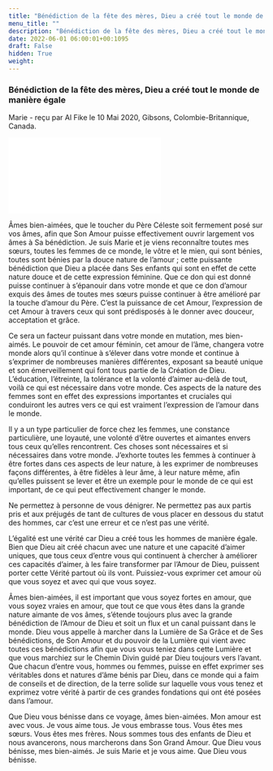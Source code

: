 ```yaml
---
title: "Bénédiction de la fête des mères, Dieu a créé tout le monde de manière égale"
menu_title: ""
description: "Bénédiction de la fête des mères, Dieu a créé tout le monde de manière égale"
date: 2022-06-01 06:00:01+00:1095
draft: False
hidden: True
weight:
---
```

### Bénédiction de la fête des mères, Dieu a créé tout le monde de manière égale

Marie - reçu par Al Fike le 10 Mai 2020, Gibsons, Colombie-Britannique, Canada.

![Title](/fr-contemporary-messages/fr-contemporary-messages-by-date-order/fr-contemporary-messages-2020/fr-roses-rouges.html)

Âmes bien-aimées, que le toucher du Père Céleste soit fermement posé sur vos âmes, afin que Son Amour puisse effectivement ouvrir largement vos âmes à Sa bénédiction. Je suis Marie et je viens reconnaître toutes mes sœurs, toutes les femmes de ce monde, le vôtre et le mien, qui sont bénies, toutes sont bénies par la douce nature de l’amour ; cette puissante bénédiction que Dieu a placée dans Ses enfants qui sont en effet de cette nature douce et de cette expression féminine. Que ce don qui est donné puisse continuer à s’épanouir dans votre monde et que ce don d’amour exquis des âmes de toutes mes sœurs puisse continuer à être amélioré par la touche d’amour du Père. C’est la puissance de cet Amour, l’expression de cet Amour à travers ceux qui sont prédisposés à le donner avec douceur, acceptation et grâce.

Ce sera un facteur puissant dans votre monde en mutation, mes bien-aimés. Le pouvoir de cet amour féminin, cet amour de l’âme, changera votre monde alors qu’il continue à s’élever dans votre monde et continue à s’exprimer de nombreuses manières différentes, exposant sa beauté unique et son émerveillement qui font tous partie de la Création de Dieu. L’éducation, l’étreinte, la tolérance et la volonté d’aimer au-delà de tout, voilà ce qui est nécessaire dans votre monde. Ces aspects de la nature des femmes sont en effet des expressions importantes et cruciales qui conduiront les autres vers ce qui est vraiment l’expression de l’amour dans le monde.

Il y a un type particulier de force chez les femmes, une constance particulière, une loyauté, une volonté d’être ouvertes et aimantes envers tous ceux qu’elles rencontrent. Ces choses sont nécessaires et si nécessaires dans votre monde. J’exhorte toutes les femmes à continuer à être fortes dans ces aspects de leur nature, à les exprimer de nombreuses façons différentes, à être fidèles à leur âme, à leur nature même, afin qu’elles puissent se lever et être un exemple pour le monde de ce qui est important, de ce qui peut effectivement changer le monde.

Ne permettez à personne de vous dénigrer. Ne permettez pas aux partis pris et aux préjugés de tant de cultures de vous placer en dessous du statut des hommes, car c’est une erreur et ce n’est pas une vérité.

L’égalité est une vérité car Dieu a créé tous les hommes de manière égale. Bien que Dieu ait créé chacun avec une nature et une capacité d’aimer uniques, que tous ceux d’entre vous qui continuent à chercher à améliorer ces capacités d’aimer, à les faire transformer par l’Amour de Dieu, puissent porter cette Vérité partout où ils vont. Puissiez-vous exprimer cet amour où que vous soyez et avec qui que vous soyez.

Âmes bien-aimées, il est important que vous soyez fortes en amour, que vous soyez vraies en amour, que tout ce que vous êtes dans la grande nature aimante de vos âmes, s’étende toujours plus avec la grande bénédiction de l’Amour de Dieu et soit un flux et un canal puissant dans le monde. Dieu vous appelle à marcher dans la Lumière de Sa Grâce et de Ses bénédictions, de Son Amour et du pouvoir de la Lumière qui vient avec toutes ces bénédictions afin que vous vous teniez dans cette Lumière et que vous marchiez sur le Chemin Divin guidé par Dieu toujours vers l’avant. Que chacun d’entre vous, hommes ou femmes, puisse en effet exprimer ses véritables dons et natures d’âme bénis par Dieu, dans ce monde qui a faim de conseils et de direction, de la terre solide sur laquelle vous vous tenez et exprimez votre vérité à partir de ces grandes fondations qui ont été posées dans l’amour.

Que Dieu vous bénisse dans ce voyage, âmes bien-aimées. Mon amour est avec vous. Je vous aime tous. Je vous embrasse tous. Vous êtes mes sœurs. Vous êtes mes frères. Nous sommes tous des enfants de Dieu et nous avancerons, nous marcherons dans Son Grand Amour. Que Dieu vous bénisse, mes bien-aimés. Je suis Marie et je vous aime. Que Dieu vous bénisse.
